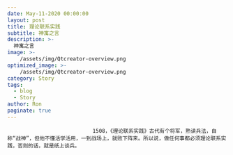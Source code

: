 ```yaml
---
date: May-11-2020 00:00:00
layout: post
title: 理论联系实践
subtitle: 神寓之言
description: >-
  神寓之言
image: >-
    /assets/img/Qtcreator-overview.png
optimized_image: >-
    /assets/img/Qtcreator-overview.png
category: Story
tags:
  - blog
  - Story
author: Ron
paginate: true
---
```


							　　1508，《理论联系实践》古代有个将军，熟读兵法，自称“战神”，但他不懂活学活用，一到战场上，就败下阵来。所以说，做任何事都必须理论联系实践，否则的话，就是纸上谈兵。
							
							
						